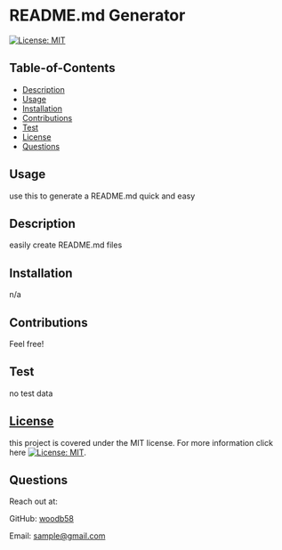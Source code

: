 # README.md Generator

[![License: MIT](https://img.shields.io/badge/License-MIT-yellow.svg)](https://opensource.org/licenses/MIT)

## Table-of-Contents

- [Description](#description)
- [Usage](#usage)
- [Installation](#installation)
- [Contributions](#contributions)
- [Test](#test)
- [License](#license)
- [Questions](#questions)

## Usage

use this to generate a README.md quick and easy

## Description

easily create README.md files

## Installation

n/a

## Contributions

Feel free!

## Test

no test data

## [License](#table-of-contents)

this project is covered under the MIT license. For more information click here [![License: MIT](https://img.shields.io/badge/License-MIT-yellow.svg)](https://opensource.org/licenses/MIT).

## Questions

Reach out at:

GitHub: [woodb58](https://github.com/woodb58)

Email: sample@gmail.com
